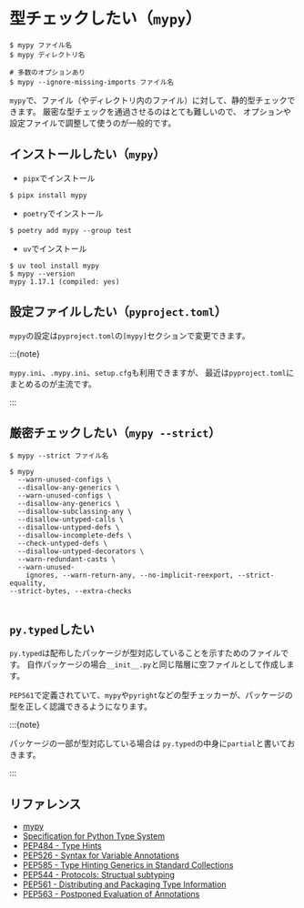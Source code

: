 # 型チェックしたい（`mypy`）

```console
$ mypy ファイル名
$ mypy ディレクトリ名

# 多数のオプションあり
$ mypy --ignore-missing-imports ファイル名
```

`mypy`で、ファイル（やディレクトリ内のファイル）に対して、静的型チェックできます。
厳密な型チェックを通過させるのはとても難しいので、
オプションや設定ファイルで調整して使うのが一般的です。

## インストールしたい（`mypy`）

- `pipx`でインストール

```console
$ pipx install mypy
```

- `poetry`でインストール

```console
$ poetry add mypy --group test
```

- `uv`でインストール

```console
$ uv tool install mypy
$ mypy --version
mypy 1.17.1 (compiled: yes)
```

## 設定ファイルしたい（`pyproject.toml`）

`mypy`の設定は`pyproject.toml`の`[mypy]`セクションで変更できます。

:::{note}

`mypy.ini`、`.mypy.ini`、`setup.cfg`も利用できますが、
最近は`pyproject.toml`にまとめるのが主流です。

:::

## 厳密チェックしたい（`mypy --strict`）

```console
$ mypy --strict ファイル名

$ mypy
  --warn-unused-configs \
  --disallow-any-generics \
  --warn-unused-configs \
  --disallow-any-generics \
  --disallow-subclassing-any \
  --disallow-untyped-calls \
  --disallow-untyped-defs \
  --disallow-incomplete-defs \
  --check-untyped-defs \
  --disallow-untyped-decorators \
  --warn-redundant-casts \
  --warn-unused-
    ignores, --warn-return-any, --no-implicit-reexport, --strict-equality,
--strict-bytes, --extra-checks


```

## `py.typed`したい

`py.typed`は配布したパッケージが型対応していることを示すためのファイルです。
自作パッケージの場合`__init__.py`と同じ階層に空ファイルとして作成します。

`PEP561`で定義されていて、`mypy`や`pyright`などの型チェッカーが、パッケージの型を正しく認識できるようになります。

:::{note}

パッケージの一部が型対応している場合は
`py.typed`の中身に`partial`と書いておきます。

:::

## リファレンス

- [mypy](https://mypy.readthedocs.io/en/stable/index.html)
- [Specification for Python Type System](https://typing.readthedocs.io/en/latest/spec/)
- [PEP484 - Type Hints](https://peps.python.org/pep-0484/)
- [PEP526 - Syntax for Variable Annotations](https://peps.python.org/pep-0526/)
- [PEP585 - Type Hinting Generics in Standard Collections](https://peps.python.org/pep-0585/)
- [PEP544 - Protocols: Structual subtyping](https://peps.python.org/pep-0544/)
- [PEP561 - Distributing and Packaging Type Information](https://peps.python.org/pep-0561/)
- [PEP563 - Postponed Evaluation of Annotations](https://peps.python.org/pep-0563/)
